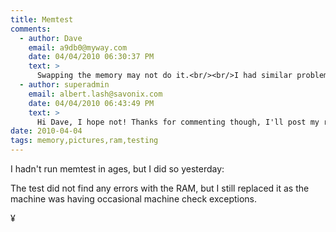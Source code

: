 ```yaml
---
title: Memtest
comments:
  - author: Dave
    email: a9db0@myway.com
    date: 04/04/2010 06:30:37 PM
    text: >
      Swapping the memory may not do it.<br/><br/>I had similar problems, and ran memcheck for 24 hours.  No errors found.  So I swapped the ram.  Same problem.  Turned out it was the motherboard.<br/><br/>So if swapping the ram doesn't cure it, look to the motherboard.<br/>
  - author: superadmin
    email: albert.lash@savonix.com
    date: 04/04/2010 06:43:49 PM
    text: >
      Hi Dave, I hope not! Thanks for commenting though, I'll post my results to let you know what happens.
date: 2010-04-04
tags: memory,pictures,ram,testing
---
```

I hadn't run memtest in ages, but I did so yesterday:


The test did not find any errors with the RAM, but I still replaced it as the machine was having occasional machine check exceptions.

¥

